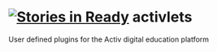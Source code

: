 [![Stories in Ready](https://badge.waffle.io/labase/activlets.png?label=ready&title=Ready)](https://waffle.io/labase/activlets)
activlets
=========

User defined plugins for the Activ digital education platform